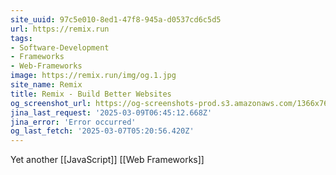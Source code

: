 ```yaml
---
site_uuid: 97c5e010-8ed1-47f8-945a-d0537cd6c5d5
url: https://remix.run
tags:
- Software-Development
- Frameworks
- Web-Frameworks
image: https://remix.run/img/og.1.jpg
site_name: Remix
title: Remix - Build Better Websites
og_screenshot_url: https://og-screenshots-prod.s3.amazonaws.com/1366x768/80/false/058a1aad5ae3b17e9ac3071419239fe078d62e533a7c48380c204b444a53fe80.jpeg
jina_last_request: '2025-03-09T06:45:12.668Z'
jina_error: 'Error occurred'
og_last_fetch: '2025-03-07T05:20:56.420Z'
---
```



Yet another [[JavaScript]] [[Web Frameworks]]
